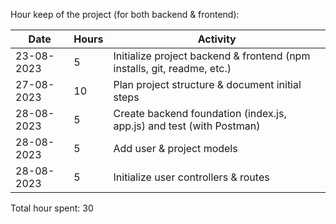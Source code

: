 Hour keep of the project (for both backend & frontend):

|Date|Hours|Activity|
|-|-|-|
|23-08-2023|5|Initialize project backend & frontend (npm installs, git, readme, etc.)|
|27-08-2023|10|Plan project structure & document initial steps|
|28-08-2023|5|Create backend foundation (index.js, app.js) and test (with Postman)|
|28-08-2023|5|Add user & project models|
|28-08-2023|5|Initialize user controllers & routes|

Total hour spent: 30
